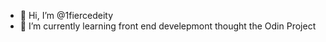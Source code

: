 - 👋 Hi, I’m @1fiercedeity
- 🌱 I’m currently learning front end develepmont thought the Odin Project


<!---
1fiercedeity/1fiercedeity is a ✨ special ✨ repository because its `README.md` (this file) appears on your GitHub profile.
You can click the Preview link to take a look at your changes.
--->
